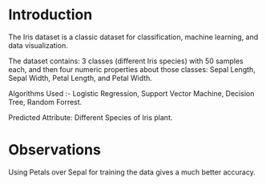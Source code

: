 # Introduction


The Iris dataset is a classic dataset for classification, machine learning, and data visualization.

The dataset contains: 3 classes (different Iris species) with 50 samples each, and then four numeric properties about those classes: Sepal Length, Sepal Width, Petal Length, and Petal Width.

Algorithms Used :- Logistic Regression, Support Vector Machine, Decision Tree, Random Forrest.

Predicted Attribute: Different Species of Iris plant.


# Observations

Using Petals over Sepal for training the data gives a much better accuracy.

